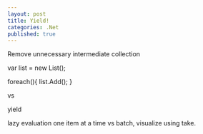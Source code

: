 ```yaml
---
layout: post
title: Yield!
categories: .Net
published: true
---
```


Remove unnecessary intermediate collection

var list = new List();

foreach(){
	list.Add();
}

vs

yield


lazy evaluation
one item at a time vs batch, visualize using take.